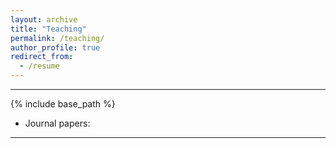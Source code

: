 ```yaml
---
layout: archive
title: "Teaching"
permalink: /teaching/
author_profile: true
redirect_from:
  - /resume
---
```





---

{% include base_path %}
- Journal papers:
--- 
